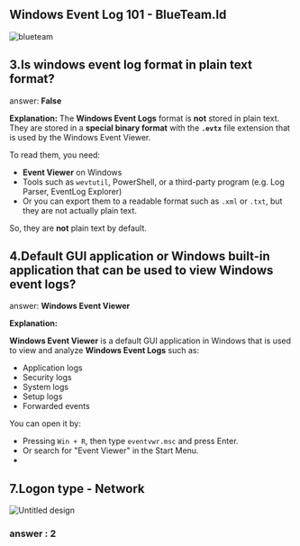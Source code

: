 ## Windows Event Log 101  - BlueTeam.Id
![blueteam](https://github.com/user-attachments/assets/d93f9c52-5b4f-4d14-9d22-b69c0af8e805)

## 3.Is windows event log format in plain text format?
 answer: **False**
 
 **Explanation:**
The **Windows Event Logs** format is **not** stored in plain text. They are stored in a **special binary format** with the **`.evtx`** file extension that is used by the Windows Event Viewer.

To read them, you need:

* **Event Viewer** on Windows
* Tools such as `wevtutil`, PowerShell, or a third-party program (e.g. Log Parser, EventLog Explorer)
* Or you can export them to a readable format such as `.xml` or `.txt`, but they are not actually plain text.

So, they are **not** plain text by default.

## 4.Default GUI application or Windows built-in application that can be used to view Windows event logs?
answer: **Windows Event Viewer**

**Explanation:**

**Windows Event Viewer** is a default GUI application in Windows that is used to view and analyze **Windows Event Logs** such as:

* Application logs
* Security logs
* System logs
* Setup logs
* Forwarded events

You can open it by:

* Pressing `Win + R`, then type `eventvwr.msc` and press Enter.
* Or search for "Event Viewer" in the Start Menu.
* 

  ## 7.Logon type - Network
![Untitled design](https://github.com/user-attachments/assets/c577b2d5-ed0d-4af4-a17b-b16c9bcb2398)
### answer : 2

